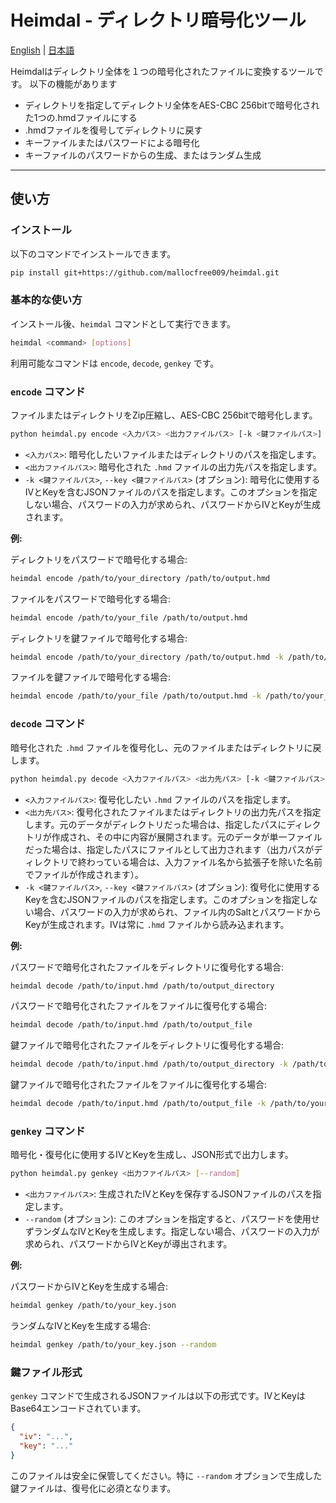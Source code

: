 # Heimdal - ディレクトリ暗号化ツール

[English](README.md) | [日本語](README_ja.md)

Heimdalはディレクトリ全体を１つの暗号化されたファイルに変換するツールです。
以下の機能があります

- ディレクトリを指定してディレクトリ全体をAES-CBC 256bitで暗号化された1つの.hmdファイルにする
- .hmdファイルを復号してディレクトリに戻す
- キーファイルまたはパスワードによる暗号化
- キーファイルのパスワードからの生成、またはランダム生成

---

## 使い方

### インストール

以下のコマンドでインストールできます。

```bash
pip install git+https://github.com/mallocfree009/heimdal.git
```

### 基本的な使い方

インストール後、`heimdal` コマンドとして実行できます。

```bash
heimdal <command> [options]
```

利用可能なコマンドは `encode`, `decode`, `genkey` です。

### `encode` コマンド

ファイルまたはディレクトリをZip圧縮し、AES-CBC 256bitで暗号化します。

```bash
python heimdal.py encode <入力パス> <出力ファイルパス> [-k <鍵ファイルパス>]
```

- `<入力パス>`: 暗号化したいファイルまたはディレクトリのパスを指定します。
- `<出力ファイルパス>`: 暗号化された `.hmd` ファイルの出力先パスを指定します。
- `-k <鍵ファイルパス>`, `--key <鍵ファイルパス>` (オプション): 暗号化に使用するIVとKeyを含むJSONファイルのパスを指定します。このオプションを指定しない場合、パスワードの入力が求められ、パスワードからIVとKeyが生成されます。

**例:**

ディレクトリをパスワードで暗号化する場合:
```bash
heimdal encode /path/to/your_directory /path/to/output.hmd
```

ファイルをパスワードで暗号化する場合:
```bash
heimdal encode /path/to/your_file /path/to/output.hmd
```

ディレクトリを鍵ファイルで暗号化する場合:
```bash
heimdal encode /path/to/your_directory /path/to/output.hmd -k /path/to/your_key.json
```

ファイルを鍵ファイルで暗号化する場合:
```bash
heimdal encode /path/to/your_file /path/to/output.hmd -k /path/to/your_key.json
```

### `decode` コマンド

暗号化された `.hmd` ファイルを復号化し、元のファイルまたはディレクトリに戻します。

```bash
python heimdal.py decode <入力ファイルパス> <出力先パス> [-k <鍵ファイルパス>]
```

- `<入力ファイルパス>`: 復号化したい `.hmd` ファイルのパスを指定します。
- `<出力先パス>`: 復号化されたファイルまたはディレクトリの出力先パスを指定します。元のデータがディレクトリだった場合は、指定したパスにディレクトリが作成され、その中に内容が展開されます。元のデータが単一ファイルだった場合は、指定したパスにファイルとして出力されます（出力パスがディレクトリで終わっている場合は、入力ファイル名から拡張子を除いた名前でファイルが作成されます）。
- `-k <鍵ファイルパス>`, `--key <鍵ファイルパス>` (オプション): 復号化に使用するKeyを含むJSONファイルのパスを指定します。このオプションを指定しない場合、パスワードの入力が求められ、ファイル内のSaltとパスワードからKeyが生成されます。IVは常に `.hmd` ファイルから読み込まれます。

**例:**

パスワードで暗号化されたファイルをディレクトリに復号化する場合:
```bash
heimdal decode /path/to/input.hmd /path/to/output_directory
```

パスワードで暗号化されたファイルをファイルに復号化する場合:
```bash
heimdal decode /path/to/input.hmd /path/to/output_file
```

鍵ファイルで暗号化されたファイルをディレクトリに復号化する場合:
```bash
heimdal decode /path/to/input.hmd /path/to/output_directory -k /path/to/your_key.json
```

鍵ファイルで暗号化されたファイルをファイルに復号化する場合:
```bash
heimdal decode /path/to/input.hmd /path/to/output_file -k /path/to/your_key.json
```

### `genkey` コマンド

暗号化・復号化に使用するIVとKeyを生成し、JSON形式で出力します。

```bash
python heimdal.py genkey <出力ファイルパス> [--random]
```

- `<出力ファイルパス>`: 生成されたIVとKeyを保存するJSONファイルのパスを指定します。
- `--random` (オプション): このオプションを指定すると、パスワードを使用せずランダムなIVとKeyを生成します。指定しない場合、パスワードの入力が求められ、パスワードからIVとKeyが導出されます。

**例:**

パスワードからIVとKeyを生成する場合:
```bash
heimdal genkey /path/to/your_key.json
```

ランダムなIVとKeyを生成する場合:
```bash
heimdal genkey /path/to/your_key.json --random
```

### 鍵ファイル形式

`genkey` コマンドで生成されるJSONファイルは以下の形式です。IVとKeyはBase64エンコードされています。

```json
{
  "iv": "...",
  "key": "..."
}
```

このファイルは安全に保管してください。特に `--random` オプションで生成した鍵ファイルは、復号化に必須となります。
```
